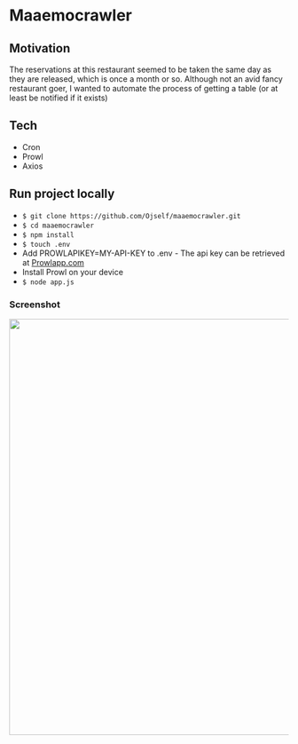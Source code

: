 # Maaemocrawler

## Motivation
The reservations at this restaurant seemed to be taken the same day as they are released, which is once a month or so.
Although not an avid fancy restaurant goer, I wanted to automate the process of getting a table (or at least be notified if it exists)

## Tech
- Cron
- Prowl
- Axios

## Run project locally

- `$ git clone https://github.com/Ojself/maaemocrawler.git`
- `$ cd maaemocrawler`
- `$ npm install`
- `$ touch .env`
- Add PROWLAPIKEY=MY-API-KEY to .env - The api key can be retrieved at [Prowlapp.com](https://prowlapp.com/)
- Install Prowl on your device
- `$ node app.js`

### Screenshot
<img height="750" src="./screenshot.PNG">
